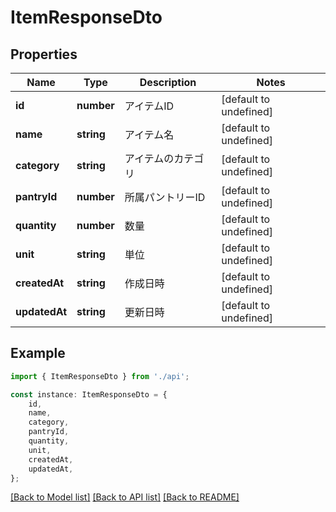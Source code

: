# ItemResponseDto


## Properties

Name | Type | Description | Notes
------------ | ------------- | ------------- | -------------
**id** | **number** | アイテムID | [default to undefined]
**name** | **string** | アイテム名 | [default to undefined]
**category** | **string** | アイテムのカテゴリ | [default to undefined]
**pantryId** | **number** | 所属パントリーID | [default to undefined]
**quantity** | **number** | 数量 | [default to undefined]
**unit** | **string** | 単位 | [default to undefined]
**createdAt** | **string** | 作成日時 | [default to undefined]
**updatedAt** | **string** | 更新日時 | [default to undefined]

## Example

```typescript
import { ItemResponseDto } from './api';

const instance: ItemResponseDto = {
    id,
    name,
    category,
    pantryId,
    quantity,
    unit,
    createdAt,
    updatedAt,
};
```

[[Back to Model list]](../README.md#documentation-for-models) [[Back to API list]](../README.md#documentation-for-api-endpoints) [[Back to README]](../README.md)
